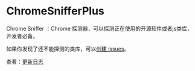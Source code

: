 ChromeSnifferPlus
=================

Chrome Sniffer ：Chrome 探测器，可以探测正在使用的开源软件或者js类库，开发者必备。

如果你发现了还不能探测的类库，可以[创建 issues](https://github.com/justjavac/ChromeSnifferPlus/issues)。

查看：[更新日志](./changelog.md)

